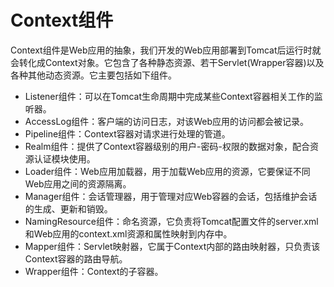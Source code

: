 # Context组件

Context组件是Web应用的抽象，我们开发的Web应用部署到Tomcat后运行时就会转化成Context对象。它包含了各种静态资源、若干Servlet(Wrapper容器)以及各种其他动态资源。它主要包括如下组件。

- Listener组件：可以在Tomcat生命周期中完成某些Context容器相关工作的监听器。
- AccessLog组件：客户端的访问日志，对该Web应用的访问都会被记录。
- Pipeline组件：Context容器对请求进行处理的管道。
- Realm组件：提供了Context容器级别的用户-密码-权限的数据对象，配合资源认证模块使用。
- Loader组件：Web应用加载器，用于加载Web应用的资源，它要保证不同Web应用之间的资源隔离。
- Manager组件：会话管理器，用于管理对应Web容器的会话，包括维护会话的生成、更新和销毁。
- NamingResource组件：命名资源，它负责将Tomcat配置文件的server.xml和Web应用的context.xml资源和属性映射到内存中。
- Mapper组件：Servlet映射器，它属于Context内部的路由映射器，只负责该Context容器的路由导航。
- Wrapper组件：Context的子容器。